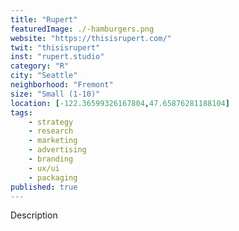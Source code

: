 ```yaml
---
title: "Rupert"
featuredImage: ./-hamburgers.png
website: "https://thisisrupert.com/"
twit: "thisisrupert"
inst: "rupert.studio"
category: "R"
city: "Seattle"
neighborhood: "Fremont"
size: "Small (1-10)"
location: [-122.36599326167804,47.65876281188104]
tags:
    - strategy
    - research
    - marketing
    - advertising
    - branding
    - ux/ui
    - packaging
published: true
---
```


Description
